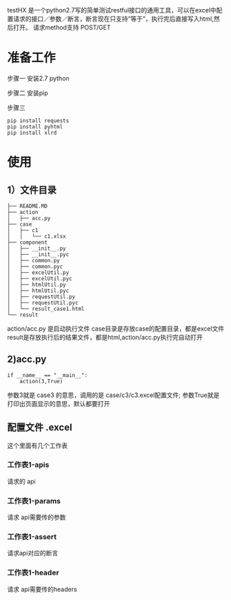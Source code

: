 
testHX 是一个python2.7写的简单测试restful接口的通用工具，可以在excel中配置请求的接口／参数／断言，断言现在只支持“等于”，执行完后直接写入html,然后打开。
请求method支持 POST/GET

# 准备工作 #

步骤一
安装2.7 python 

步骤二
安装pip

步骤三
```
pip install requests
pip install pyhtml
pip install xlrd
```


# 使用 #

## 1）文件目录 ##
```
├── README.MD
├── action
│   ├── acc.py
├── case
│   ├── c1
│   │   └── c1.xlsx
├── component
│   ├── __init__.py
│   ├── __init__.pyc
│   ├── common.py
│   ├── common.pyc
│   ├── excelUtil.py
│   ├── excelUtil.pyc
│   ├── htmlUtil.py
│   ├── htmlUtil.pyc
│   ├── requestUtil.py
│   ├── requestUtil.pyc
│   └── result_case1.html
└── result
```
action/acc.py 是启动执行文件
case目录是存放case的配置目录，都是excel文件
result是存放执行后的结果文件，都是html,action/acc.py执行完自动打开

## 2)acc.py ##
```    
if __name__ == "__main__":
    action(3,True)

```
参数3就是 case3 的意思，调用的是 case/c3/c3.excel配置文件;
参数True就是打印出页面显示的意思，默认都要打开




## 配置文件 .excel ##
这个里面有几个工作表

### 工作表1-apis ###
请求的 api
### 工作表1-params ###
请求 api需要传的参数
### 工作表1-assert ###
请求api对应的断言
### 工作表1-header ###
请求 api需要传的headers

